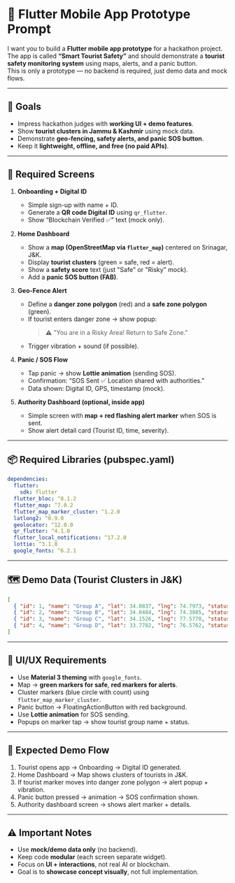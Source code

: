 # 📝 Flutter Mobile App Prototype Prompt

I want you to build a **Flutter mobile app prototype** for a hackathon project.  
The app is called **“Smart Tourist Safety”** and should demonstrate a **tourist safety monitoring system** using maps, alerts, and a panic button.  
This is only a prototype — no backend is required, just demo data and mock flows.  

---

## 🎯 Goals
- Impress hackathon judges with **working UI + demo features**.  
- Show **tourist clusters in Jammu & Kashmir** using mock data.  
- Demonstrate **geo-fencing, safety alerts, and panic SOS button**.  
- Keep it **lightweight, offline, and free (no paid APIs)**.  

---

## 📱 Required Screens
1. **Onboarding + Digital ID**
   - Simple sign-up with name + ID.  
   - Generate a **QR code Digital ID** using `qr_flutter`.  
   - Show “Blockchain Verified ✅” text (mock only).  

2. **Home Dashboard**
   - Show a **map (OpenStreetMap via `flutter_map`)** centered on Srinagar, J&K.  
   - Display **tourist clusters** (green = safe, red = alert).  
   - Show a **safety score** text (just "Safe" or "Risky" mock).  
   - Add a **panic SOS button (FAB)**.  

3. **Geo-Fence Alert**
   - Define a **danger zone polygon** (red) and a **safe zone polygon** (green).  
   - If tourist enters danger zone → show popup:  
     > ⚠️ "You are in a Risky Area! Return to Safe Zone."  
   - Trigger vibration + sound (if possible).  

4. **Panic / SOS Flow**
   - Tap panic → show **Lottie animation** (sending SOS).  
   - Confirmation: “SOS Sent ✅ Location shared with authorities.”  
   - Data shown: Digital ID, GPS, timestamp (mock).  

5. **Authority Dashboard (optional, inside app)**
   - Simple screen with **map + red flashing alert marker** when SOS is sent.  
   - Show alert detail card (Tourist ID, time, severity).  

---

## 📦 Required Libraries (pubspec.yaml)
```yaml
dependencies:
  flutter:
    sdk: flutter
  flutter_bloc: ^8.1.2
  flutter_map: ^7.0.2
  flutter_map_marker_cluster: ^1.2.0
  latlong2: ^0.9.0
  geolocator: ^12.0.0
  qr_flutter: ^4.1.0
  flutter_local_notifications: ^17.2.0
  lottie: ^3.1.0
  google_fonts: ^6.2.1
```

---

## 🗺️ Demo Data (Tourist Clusters in J&K)
```json
[
  { "id": 1, "name": "Group A", "lat": 34.0837, "lng": 74.7973, "status": "safe" },   // Srinagar
  { "id": 2, "name": "Group B", "lat": 34.0484, "lng": 74.3805, "status": "alert" },  // Gulmarg
  { "id": 3, "name": "Group C", "lat": 34.1526, "lng": 77.5770, "status": "safe" },   // Leh
  { "id": 4, "name": "Group D", "lat": 33.7782, "lng": 76.5762, "status": "alert" }   // Kargil
]
```

---

## 🎨 UI/UX Requirements
- Use **Material 3 theming** with `google_fonts`.  
- Map → **green markers for safe**, **red markers for alerts**.  
- Cluster markers (blue circle with count) using `flutter_map_marker_cluster`.  
- Panic button → FloatingActionButton with red background.  
- Use **Lottie animation** for SOS sending.  
- Popups on marker tap → show tourist group name + status.  

---

## 🚀 Expected Demo Flow
1. Tourist opens app → Onboarding → Digital ID generated.  
2. Home Dashboard → Map shows clusters of tourists in J&K.  
3. If tourist marker moves into danger zone polygon → alert popup + vibration.  
4. Panic button pressed → animation → SOS confirmation shown.  
5. Authority dashboard screen → shows alert marker + details.  

---

## ⚠️ Important Notes
- Use **mock/demo data only** (no backend).  
- Keep code **modular** (each screen separate widget).  
- Focus on **UI + interactions**, not real AI or blockchain.  
- Goal is to **showcase concept visually**, not full implementation.  